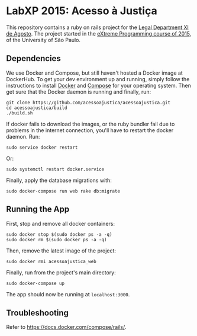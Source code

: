# LabXP 2015: Acesso à Justiça

This repository contains a ruby on rails project for the
[Legal Department XI de Agosto](http://djonzedeagosto.org.br/). The project
started in the
[eXtreme Programming course of 2015](http://ccsl.ime.usp.br/wiki/LabXP2015),
of the University of São Paulo.

## Dependencies

We use Docker and Compose, but still haven't hosted a Docker
image at DockerHub.
To get your dev environment up and running, simply follow the instructions to
install [Docker](https://docs.docker.com/installation/) and
[Compose](https://docs.docker.com/compose/install/) for your
operating system. Then get sure that the Docker daemon is running and
finally, run:

```
git clone https://github.com/acessoajustica/acessoajustica.git
cd acessoajustica/build
./build.sh
```

If docker fails to download the images, or the ruby bundler
fail due to problems in the internet connection, you'll have
to restart the docker daemon. Run:

```
sudo service docker restart
```

Or:

```
sudo systemctl restart docker.service
```

Finally, apply the database migrations with:

```
sudo docker-compose run web rake db:migrate
```

## Running the App

First, stop and remove all docker containers:

```
sudo docker stop $(sudo docker ps -a -q)
sudo docker rm $(sudo docker ps -a -q)
```

Then, remove the latest image of the project:

```
sudo docker rmi acessoajustica_web
```

Finally, run from the project's main directory:

```
sudo docker-compose up
```

The app should now be running at <code>localhost:3000</code>.

## Troubleshooting

Refer to https://docs.docker.com/compose/rails/.

